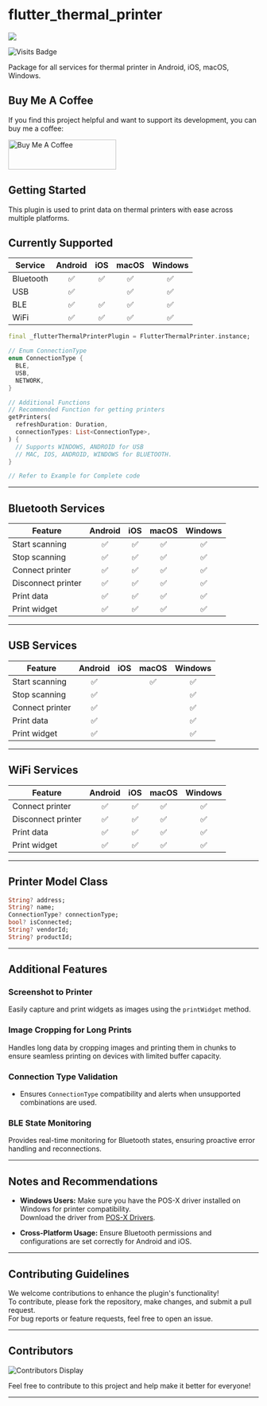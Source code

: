 # flutter_thermal_printer
<img src="https://res.cloudinary.com/daagzbhsu/image/upload/v1735536729/vxobf0gilq0pixfsnjw1.png" />

![Visits Badge](https://badges.pufler.dev/visits/SunilDevX/flutter_thermal_printer)

Package for all services for thermal printer in Android, iOS, macOS, Windows.

## Buy Me A Coffee
If you find this project helpful and want to support its development, you can buy me a coffee:

<a href="https://www.buymeacoffee.com/SunilDevX" target="_blank"><img src="https://cdn.buymeacoffee.com/buttons/v2/default-yellow.png" alt="Buy Me A Coffee" style="height: 60px !important;width: 217px !important;" ></a>

## Getting Started

This plugin is used to print data on thermal printers with ease across multiple platforms.

## Currently Supported

| Service                        | Android | iOS | macOS | Windows |
| ------------------------------ | :-----: | :-: | :---: | :-----: |
| Bluetooth                      | ✅      | ✅  | ✅    | ✅      |
| USB                            | ✅      |     | ✅    | ✅      |
| BLE                            | ✅      | ✅  | ✅    | ✅      |
| WiFi                           | ✅      | ✅  | ✅    | ✅      |

```dart
final _flutterThermalPrinterPlugin = FlutterThermalPrinter.instance;

// Enum ConnectionType
enum ConnectionType {
  BLE,
  USB,
  NETWORK,
}

// Additional Functions
// Recommended Function for getting printers
getPrinters(
  refreshDuration: Duration,
  connectionTypes: List<ConnectionType>,
) {
  // Supports WINDOWS, ANDROID for USB
  // MAC, IOS, ANDROID, WINDOWS for BLUETOOTH.
}

// Refer to Example for Complete code 
```

---

## Bluetooth Services

| Feature                        | Android | iOS | macOS | Windows |
| ------------------------------ | :-----: | :-: | :---: | :-----: |
| Start scanning                 | ✅      | ✅  | ✅    | ✅      |
| Stop scanning                  | ✅      | ✅  | ✅    | ✅      |
| Connect printer                | ✅      | ✅  | ✅    | ✅      |
| Disconnect printer             | ✅      | ✅  | ✅    | ✅      |
| Print data                     | ✅      | ✅  | ✅    | ✅      |
| Print widget                   | ✅      | ✅  | ✅    | ✅      |

---

## USB Services

| Feature                        | Android | iOS | macOS | Windows |
| ------------------------------ | :-----: | :-: | :---: | :-----: |
| Start scanning                 | ✅      |     | ✅    | ✅      |
| Stop scanning                  | ✅      |     |       | ✅      |
| Connect printer                | ✅      |     |       | ✅      |
| Print data                     | ✅      |     |       | ✅      |
| Print widget                   | ✅      |     |       | ✅      |

---

## WiFi Services

| Feature                        | Android | iOS | macOS | Windows |
| ------------------------------ | :-----: | :-: | :---: | :-----: |
| Connect printer                | ✅      | ✅  | ✅    | ✅      |
| Disconnect printer             | ✅      | ✅  | ✅    | ✅      |
| Print data                     | ✅      | ✅  | ✅    | ✅      |
| Print widget                   | ✅      | ✅  | ✅    | ✅      |

---

## Printer Model Class

```dart
String? address;
String? name;
ConnectionType? connectionType;
bool? isConnected;
String? vendorId;
String? productId;
```

---

## Additional Features

### Screenshot to Printer
Easily capture and print widgets as images using the `printWidget` method.

### Image Cropping for Long Prints
Handles long data by cropping images and printing them in chunks to ensure seamless printing on devices with limited buffer capacity.

### Connection Type Validation
- Ensures `ConnectionType` compatibility and alerts when unsupported combinations are used. 

### BLE State Monitoring
Provides real-time monitoring for Bluetooth states, ensuring proactive error handling and reconnections.

---

## Notes and Recommendations

- **Windows Users:** Make sure you have the POS-X driver installed on Windows for printer compatibility.  
  Download the driver from [POS-X Drivers](https://pos-x.com/downloads/driver/).

- **Cross-Platform Usage:** Ensure Bluetooth permissions and configurations are set correctly for Android and iOS.

---

## Contributing Guidelines

We welcome contributions to enhance the plugin's functionality!  
To contribute, please fork the repository, make changes, and submit a pull request.  
For bug reports or feature requests, feel free to open an issue.
 

---

## Contributors

![Contributors Display](https://badges.pufler.dev/contributors/SunilDevX/flutter_thermal_printer?size=50&padding=5&perRow=10&bots=true)


Feel free to contribute to this project and help make it better for everyone!

---